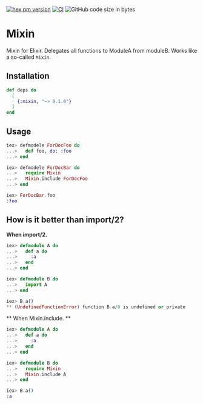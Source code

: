 <!-- @format -->

[![hex.pm version](https://img.shields.io/hexpm/v/mixin.svg)](https://hex.pm/packages/mixin)
[![CI](https://github.com/tashirosota/mixin/actions/workflows/ci.yml/badge.svg)](https://github.com/tashirosota/mixin/actions/workflows/ci.yml)
![GitHub code size in bytes](https://img.shields.io/github/languages/code-size/tashirosota/mixin)

# Mixin

Mixin for Elixir.
Delegates all functions to ModuleA from moduleB.
Works like a so-called `Mixin`.

## Installation

```elixir
def deps do
  [
    {:mixin, "~> 0.1.0"}
  ]
end
```

## Usage

```elixir
iex> defmodele ForDocFoo do
...>   def foo, do: :foo
...> end

iex> defmodele ForDocBar do
...>   require Mixin
...>   Mixin.include ForDocFoo
...> end

iex> ForDocBar.foo
:foo
```

## How is it better than import/2?

**When import/2.**

```elixir
iex> defmodule A do
...>   def a do
...>     :a
...>   end
...> end

iex> defmodule B do
...>   import A
...> end

iex> B.a()
** (UndefinedFunctionError) function B.a/0 is undefined or private
```

** When Mixin.include. **

```elixir
iex> defmodule A do
...>   def a do
...>     :a
...>   end
...> end

iex> defmodule B do
...>   require Mixin
...>   Mixin.include A
...> end

iex> B.a()
:a
```
